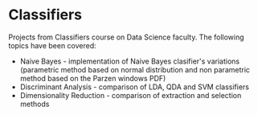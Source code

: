 # Classifiers

Projects from Classifiers course on Data Science faculty. The following topics have been covered:

- Naive Bayes - implementation of Naive Bayes clasifier's variations (parametric method based on normal distribution and non parametric method based on the Parzen windows PDF)
- Discriminant Analysis - comparison of LDA, QDA and SVM classifiers
- Dimensionality Reduction - comparison of extraction and selection methods
